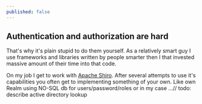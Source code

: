 ```yaml
---
published: false
---
```

## Authentication and authorization are hard

That's why it's plain stupid to do them yourself.
As a relatively smart guy I use frameworks and libraries written by people smarter then I that invested massive amount of their time into that code.

On my job I get to work with [Apache Shiro][1]. After several attempts to use it's capabilities you often get to implementing something of your own. Like own Realm using NO-SQL db for users/password/roles or in my case ...// todo: describe active directory lookup

[1]:https://shiro.apache.org
